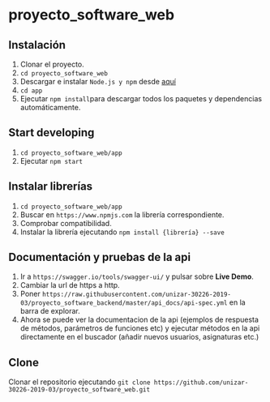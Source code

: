 # proyecto_software_web

## Instalación

1. Clonar el proyecto.
2. `cd proyecto_software_web`
3. Descargar e instalar `Node.js y npm` desde [aquí](https://www.npmjs.com/get-npm) 
4. `cd app`
5. Ejecutar `npm install`para descargar todos los paquetes y dependencias automáticamente.

## Start developing

1. `cd proyecto_software_web/app`
2. Ejecutar `npm start`

## Instalar librerías

1. `cd proyecto_software_web/app`
2. Buscar en `https://www.npmjs.com` la librería correspondiente.
3. Comprobar compatibilidad.
4. Instalar la librería ejecutando `npm install {librería} --save`

## Documentación y pruebas de la api

1. Ir a `https://swagger.io/tools/swagger-ui/` y pulsar sobre **Live Demo**.
2. Cambiar la url de https a http.
3. Poner `https://raw.githubusercontent.com/unizar-30226-2019-03/proyecto_software_backend/master/api_docs/api-spec.yml` en la barra de explorar.
4. Ahora se puede ver la documentacion de la api (ejemplos de respuesta de métodos, parámetros de funciones etc) y ejecutar métodos en la api directamente en el buscador (añadir nuevos usuarios, asignaturas etc.)

## Clone
Clonar el repositorio ejecutando `git clone https://github.com/unizar-30226-2019-03/proyecto_software_web.git`
